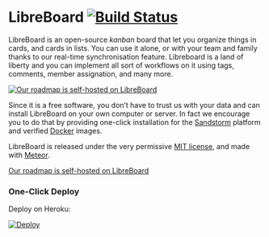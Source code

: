 # LibreBoard [![Build Status][travis-status]][travis-link]

LibreBoard is an open-source *kanban* board that let you organize things in
cards, and cards in lists. You can use it alone, or with your team and family
thanks to our real-time synchronisation feature. Libreboard is a land of liberty
and you can implement all sort of workflows on it using tags, comments, member
assignation, and many more.

[![Our roadmap is self-hosted on LibreBoard][thumbnail]][roadmap]

Since it is a free software, you don’t have to trust us with your data and can
install LibreBoard on your own computer or server. In fact we encourage you to
do that by providing one-click installation for the
[Sandstorm](https://sandstorm.io) platform and verified
[Docker](https://www.docker.com) images.

LibreBoard is released under the very permissive [MIT license](LICENSE), and
made with [Meteor](https://www.meteor.com).

[Our roadmap is self-hosted on LibreBoard][roadmap]

[travis-status]: https://travis-ci.org/libreboard/libreboard.svg
[travis-link]: https://travis-ci.org/libreboard/libreboard
[thumbnail]: http://i.imgur.com/IIdHUmW.png
[roadmap]: http://libreboard.com/boards/MeSsFJaSqeuo9M6bs/libreboard-roadmap

### One-Click Deploy

Deploy on Heroku:

[![Deploy](https://www.herokucdn.com/deploy/button.png)](https://heroku.com/deploy)

